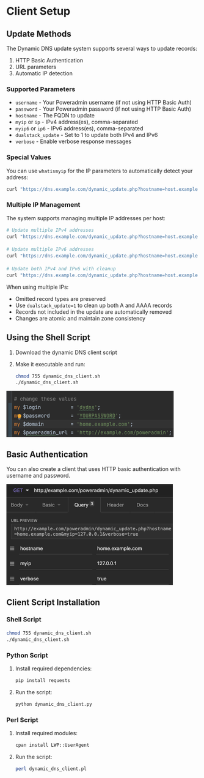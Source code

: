 # Client Setup

## Update Methods

The Dynamic DNS update system supports several ways to update records:

1. HTTP Basic Authentication
2. URL parameters
3. Automatic IP detection

### Supported Parameters

* `username` - Your Poweradmin username (if not using HTTP Basic Auth)
* `password` - Your Poweradmin password (if not using HTTP Basic Auth)
* `hostname` - The FQDN to update
* `myip` or `ip` - IPv4 address(es), comma-separated
* `myip6` or `ip6` - IPv6 address(es), comma-separated
* `dualstack_update` - Set to 1 to update both IPv4 and IPv6
* `verbose` - Enable verbose response messages

### Special Values

You can use `whatismyip` for the IP parameters to automatically detect your address:

```bash
curl "https://dns.example.com/dynamic_update.php?hostname=host.example.com&myip=whatismyip"
```

### Multiple IP Management

The system supports managing multiple IP addresses per host:

```bash
# Update multiple IPv4 addresses
curl "https://dns.example.com/dynamic_update.php?hostname=host.example.com&myip=192.0.2.1,192.0.2.2"

# Update multiple IPv6 addresses
curl "https://dns.example.com/dynamic_update.php?hostname=host.example.com&myip6=2001:db8::1,2001:db8::2"

# Update both IPv4 and IPv6 with cleanup
curl "https://dns.example.com/dynamic_update.php?hostname=host.example.com&myip=192.0.2.1,192.0.2.2&myip6=2001:db8::1,2001:db8::2&dualstack_update=1"
```

When using multiple IPs:

* Omitted record types are preserved
* Use `dualstack_update=1` to clean up both A and AAAA records
* Records not included in the update are automatically removed
* Changes are atomic and maintain zone consistency

## Using the Shell Script

1. Download the dynamic DNS client script
2. Make it executable and run:

    ```bash
    chmod 755 dynamic_dns_client.sh
    ./dynamic_dns_client.sh
    ```

![Shell Script Configuration](../../screenshots/dynamic_update05.png)

## Basic Authentication

You can also create a client that uses HTTP basic authentication with username and password.

![Basic Auth Setup](../../screenshots/dynamic_update06.png)

## Client Script Installation

### Shell Script

```bash
chmod 755 dynamic_dns_client.sh
./dynamic_dns_client.sh
```

### Python Script

1. Install required dependencies:

    ```bash
    pip install requests
    ```

2. Run the script:

    ```bash
    python dynamic_dns_client.py
    ```

### Perl Script

1. Install required modules:

    ```bash
    cpan install LWP::UserAgent
    ```

2. Run the script:

    ```bash
    perl dynamic_dns_client.pl
    ```
